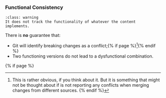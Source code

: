 ### Functional Consistency

```{admonition} <i class="fab fa-git"></i> tracks only the content of files
:class: warning
It does not track the functionality of whatever the content implements.
```

There is **no** guarantee that:

- Git will identify breaking changes as a conflict;{% if page %}[^sn3]{% endif %}
- Two functioning versions do not lead to a dysfunctional combination.

{% if page %}
[^sn3]: This is rather obvious, if you think about it. But it is something that might not be thought about if <i class="fab fa-git"></i> is not reporting any conflicts when merging changes from different sources.
{% endif %}
